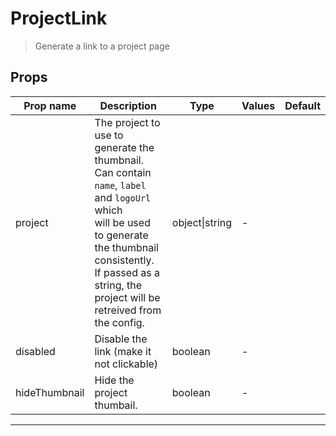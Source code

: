 # ProjectLink

> Generate a link to a project page

## Props

| Prop name     | Description                                                                                                                                                                                                                      | Type           | Values | Default |
| ------------- | -------------------------------------------------------------------------------------------------------------------------------------------------------------------------------------------------------------------------------- | -------------- | ------ | ------- |
| project       | The project to use to generate the thumbnail. Can contain `name`, `label` and `logoUrl` which<br/>will be used to generate the thumbnail consistently. If passed as a string, the project will be<br/>retreived from the config. | object\|string | -      |         |
| disabled      | Disable the link (make it not clickable)                                                                                                                                                                                         | boolean        | -      |         |
| hideThumbnail | Hide the project thumbail.                                                                                                                                                                                                       | boolean        | -      |         |

---
